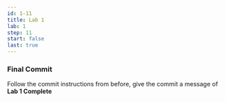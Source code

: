 ```yaml
---
id: 1-11
title: Lab 1
lab: 1
step: 11
start: false
last: true
---
```


### Final Commit

Follow the commit instructions from before, give the commit a message of **Lab 1 Complete**